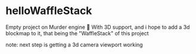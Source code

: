 # helloWaffleStack

Empty project on Murder engine 🫧 With 3D support, and i hope to add a 3d blockmap to it, that being the "WaffleStack" of this project

note: next step is getting a 3d camera viewport working